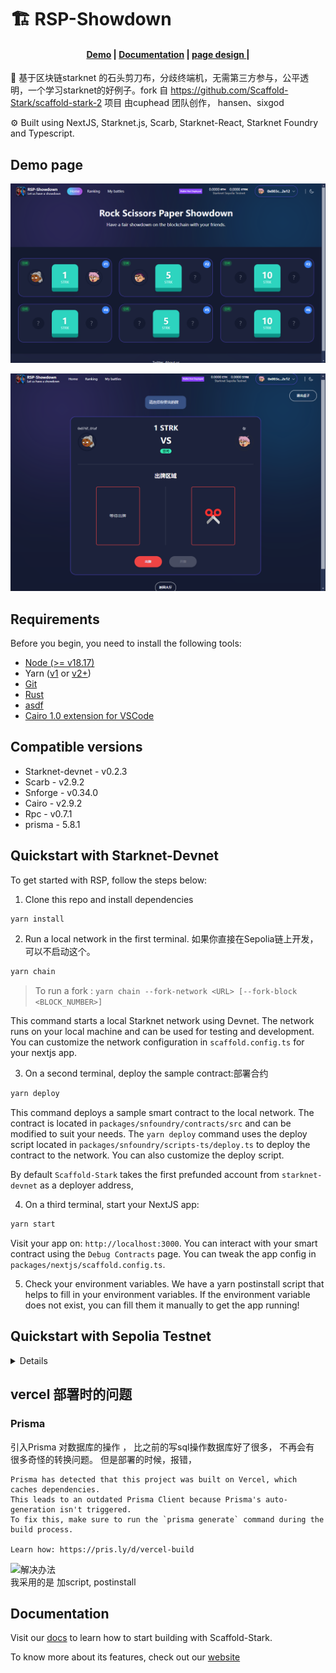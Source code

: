 # 🏗 RSP-Showdown

<h4 align="center">

  <a href="https://rsp-showdown.vercel.app/">Demo</a> |
  <a href="https://drive.google.com/file/d/14n2VfDFu6OWvtlb_Yq_Q_HDa76sU0viR/view?usp=drive_link">Documentation</a> |
  <a href="https://drive.google.com/file/d/1y935YYZqb88OA8ZHFuU7pEIRcyrlvYU3/view"> page design </a> |
</h4>

🧪 基于区块链starknet 的石头剪刀布，分歧终端机，无需第三方参与，公平透明，一个学习starknet的好例子。fork 自 https://github.com/Scaffold-Stark/scaffold-stark-2 项目 
由cuphead 团队创作， hansen、sixgod  

⚙️ Built using NextJS, Starknet.js, Scarb, Starknet-React, Starknet Foundry and Typescript.

## Demo page 

![Home page](./packages/nextjs/public/page1.png)

![Battle page](./packages/nextjs/public/page2.png)


## Requirements

Before you begin, you need to install the following tools:

- [Node (>= v18.17)](https://nodejs.org/en/download/)
- Yarn ([v1](https://classic.yarnpkg.com/en/docs/install/) or [v2+](https://yarnpkg.com/getting-started/install))
- [Git](https://git-scm.com/downloads)
- [Rust](https://rust-lang.org/tools/install)
- [asdf](https://asdf-vm.com/guide/getting-started.html)
- [Cairo 1.0 extension for VSCode](https://marketplace.visualstudio.com/items?itemName=starkware.cairo1)

## Compatible versions

- Starknet-devnet - v0.2.3
- Scarb - v2.9.2
- Snforge - v0.34.0
- Cairo - v2.9.2
- Rpc - v0.7.1
- prisma - 5.8.1

## Quickstart with Starknet-Devnet

To get started with RSP, follow the steps below:

1. Clone this repo and install dependencies

```bash
yarn install
```

2. Run a local network in the first terminal. 如果你直接在Sepolia链上开发，可以不启动这个。

```bash
yarn chain
```

> To run a fork : `yarn chain --fork-network <URL> [--fork-block <BLOCK_NUMBER>]`

This command starts a local Starknet network using Devnet. The network runs on your local machine and can be used for testing and development. You can customize the network configuration in `scaffold.config.ts` for your nextjs app.

3. On a second terminal, deploy the sample contract:部署合约 

```bash
yarn deploy
```

This command deploys a sample smart contract to the local network. The contract is located in `packages/snfoundry/contracts/src` and can be modified to suit your needs. The `yarn deploy` command uses the deploy script located in `packages/snfoundry/scripts-ts/deploy.ts` to deploy the contract to the network. You can also customize the deploy script.

By default `Scaffold-Stark` takes the first prefunded account from `starknet-devnet` as a deployer address,

4. On a third terminal, start your NextJS app:

```bash
yarn start
```

Visit your app on: `http://localhost:3000`. You can interact with your smart contract using the `Debug Contracts` page. You can tweak the app config in `packages/nextjs/scaffold.config.ts`.

5. Check your environment variables. We have a yarn postinstall script that helps to fill in your environment variables. If the environment variable does not exist, you can fill them it manually to get the app running!

## Quickstart with Sepolia Testnet

<details>

1. Make sure you alredy cloned this repo and installed dependencies.

2. Prepare your environment variables.

Find the `packages/snfoundry/.env` file and fill the env variables related to Sepolia testnet with your own wallet account contract address and private key.

3. Change your default network to Sepolia testnet.

Find the `packages/nextjs/scaffold.config.ts` file and change the `targetNetworks` to `[chains.sepolia]`.

![chall-0-scaffold-config](./packages/nextjs/public/scaffold-config.png)

4. Get some testnet tokens.

You will need to get some `ETH` or `STRK` Sepolia tokens to deploy your contract to Sepolia testnet.

> Some popular faucets are [Starknet Faucet](https://starknet-faucet.vercel.app/) and [Blastapi Starknet Sepolia Eth](https://blastapi.io/faucets/starknet-sepolia-eth)

4. Open a terminal, deploy the sample contract to Sepolia testnet:

```bash
yarn deploy --network sepolia
```

5. On a second terminal, start your NextJS app:

```bash
yarn start
```

Visit your app on: `http://localhost:3000`. You can interact with your smart contract using the `Debug Contracts` page. You can tweak the app config in `packages/nextjs/scaffold.config.ts`.

### RPC specific version

To ensure the proper functioning of the scaffold-stark with Testnet or Mainnet, your RPC version must be `0.7.1`. This repository contains a `.env.example` file, where we provided the default RPC URL for the Starknet Testnet: `RPC_URL_SEPOLIA=https://starknet-sepolia.public.blastapi.io/rpc/v0_7`. Let's verify this RPC version is `0.7.1` by calling a `POST` request in an API platform like `Postman` or `Insommia` . Your API endpoint should be `https://starknet-sepolia.public.blastapi.io/rpc/v0_7` and the body should be:

```json
{
 "jsonrpc":"2.0",
 "method":"starknet_specVersion",
 "id":1
}
```

You have to paste the endpoint and body in the API platform and click on the `Send` button. If the response is `0.7.1`, then you are good to go. Otherwise, you have to get the correct RPC URL endpoint.

![rpc-version](./packages/nextjs/public/rpc-version.png)
</details>


## vercel 部署时的问题 

### Prisma 

引入Prisma 对数据库的操作 ， 比之前的写sql操作数据库好了很多， 不再会有 很多奇怪的转换问题。
但是部署的时候，报错，
```
Prisma has detected that this project was built on Vercel, which caches dependencies.
This leads to an outdated Prisma Client because Prisma's auto-generation isn't triggered.
To fix this, make sure to run the `prisma generate` command during the build process.

Learn how: https://pris.ly/d/vercel-build
```
![解决办法](https://www.prisma.io/docs/orm/more/help-and-troubleshooting/vercel-caching-issue )  
我采用的是 加script, postinstall



## Documentation

Visit our [docs](https://docs.scaffoldstark.com/) to learn how to start building with Scaffold-Stark.

To know more about its features, check out our [website](https://scaffoldstark.com)

